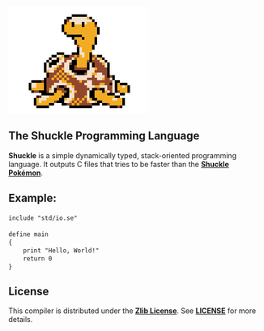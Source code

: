 <img src="media/shuckle.gif">

## The Shuckle Programming Language
**Shuckle** is a simple dynamically typed, stack-oriented programming language. It outputs C files that tries to be faster than the [**Shuckle Pokémon**](https://www.pokemon.com/us/pokedex/shuckle).

## Example:
```
include "std/io.se"

define main
{
    print "Hello, World!"
    return 0
}
```

## License
This compiler is distributed under the [**Zlib License**](https://opensource.org/licenses/Zlib). See [**LICENSE**](https://github.com/ryaangu/shuckle/blob/main/LICENSE) for more details.
